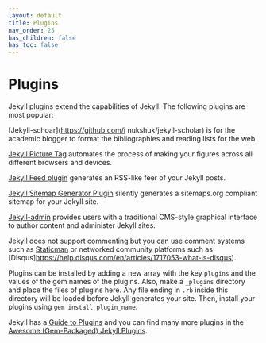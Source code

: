```yaml
---
layout: default
title: Plugins
nav_order: 25
has_children: false
has_toc: false
---
```


# Plugins

Jekyll plugins extend the capabilities of Jekyll. The following plugins are most popular:

[Jekyll-schoar](https://github.com/i nukshuk/jekyll-scholar) is for the academic blogger to format the bibliographies and reading lists for the web. 


[Jekyll Picture Tag](https://github.com/rbuchberger/jekyll_picture_tag) automates the process of making your figures across all different browsers and devices.


[Jekyll Feed plugin](https://github.com/jekyll/jekyll-feed) generates an RSS-like feer of your Jekyll posts.

[Jekyll Sitemap Generator Plugin](https://github.com/jekyll/jekyll-sitemap) silently generates a sitemaps.org compliant sitemap for your Jekyll site.

[Jekyll-admin](https://github.com/jekyll/jekyll-admin) provides users with a traditional CMS-style graphical interface to author content and administer Jekyll sites.

Jekyll does not support commenting but you can use comment systems such as [Staticman](https://github.com/eduardoboucas/staticman) or networked community platforms such as [Disqus]https://help.disqus.com/en/articles/1717053-what-is-disqus).

Plugins can be installed by adding a new array with the key `plugins` and the values of the gem names of the plugins. Also, make a `_plugins` directory and place the files of plugins here. Any file ending in `.rb` inside this directory will be loaded before Jekyll generates your site. Then, install your plugins using `gem install plugin_name`.

Jekyll has a [Guide to Plugins](https://jekyllrb.com/docs/plugins/) and you can find many more plugins in the [Awesome (Gem-Packaged) Jekyll Plugins](https://github.com/planetjekyll/awesome-jekyll-plugins).